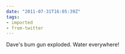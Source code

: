 ```yaml
---
date: "2011-07-31T16:05:39Z"
tags:
- imported
- from-twitter
---
```

Dave's bum gun exploded. Water everywhere!
